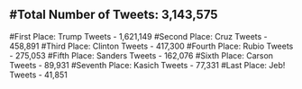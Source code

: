 #Total Number of Tweets: 3,143,575 
---
#First Place: Trump Tweets - 1,621,149
#Second Place: Cruz Tweets - 458,891
#Third Place: Clinton Tweets - 417,300
#Fourth Place: Rubio Tweets - 275,053
#Fifth Place: Sanders Tweets - 162,076
#Sixth Place: Carson Tweets - 89,931
#Seventh Place: Kasich Tweets - 77,331
#Last Place: Jeb! Tweets - 41,851
